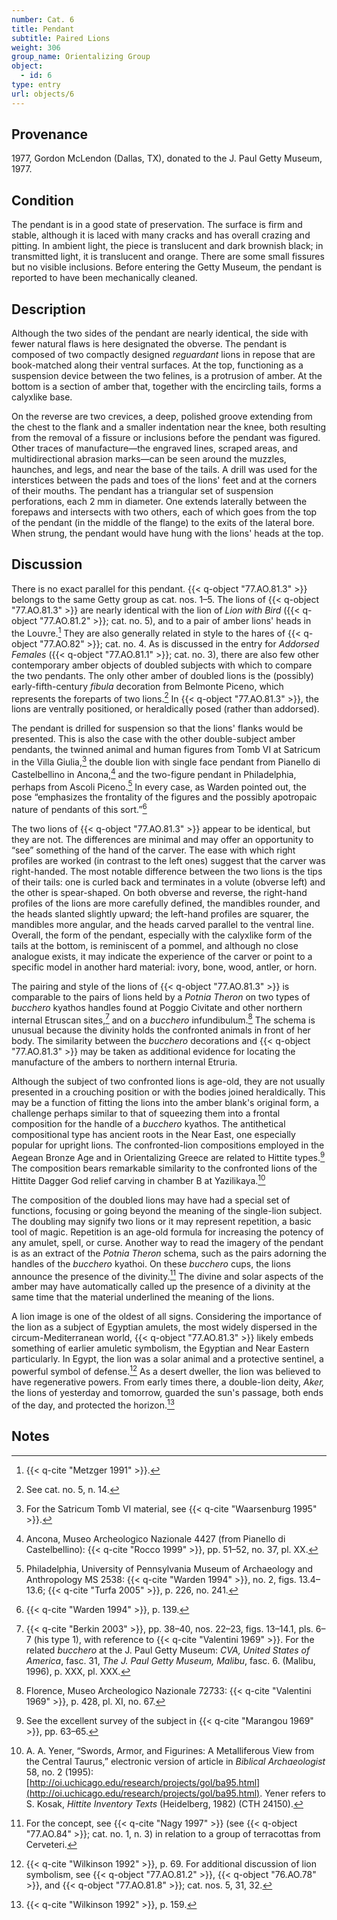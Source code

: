 ```yaml
---
number: Cat. 6
title: Pendant
subtitle: Paired Lions
weight: 306
group_name: Orientalizing Group
object:
  - id: 6
type: entry
url: objects/6
---
```


## Provenance

1977, Gordon McLendon (Dallas, TX), donated to the J. Paul Getty Museum, 1977.

## Condition

The pendant is in a good state of preservation. The surface is firm and stable, although it is laced with many cracks and has overall crazing and pitting. In ambient light, the piece is translucent and dark brownish black; in transmitted light, it is translucent and orange. There are some small fissures but no visible inclusions. Before entering the Getty Museum, the pendant is reported to have been mechanically cleaned.

## Description

Although the two sides of the pendant are nearly identical, the side with fewer natural flaws is here designated the obverse. The pendant is composed of two compactly designed *reguardant* lions in repose that are book-matched along their ventral surfaces. At the top, functioning as a suspension device between the two felines, is a protrusion of amber. At the bottom is a section of amber that, together with the encircling tails, forms a calyxlike base.

On the reverse are two crevices, a deep, polished groove extending from the chest to the flank and a smaller indentation near the knee, both resulting from the removal of a fissure or inclusions before the pendant was figured. Other traces of manufacture—the engraved lines, scraped areas, and multidirectional abrasion marks—can be seen around the muzzles, haunches, and legs, and near the base of the tails. A drill was used for the interstices between the pads and toes of the lions' feet and at the corners of their mouths. The pendant has a triangular set of suspension perforations, each 2 mm in diameter. One extends laterally between the forepaws and intersects with two others, each of which goes from the top of the pendant (in the middle of the flange) to the exits of the lateral bore. When strung, the pendant would have hung with the lions' heads at the top.

## Discussion

There is no exact parallel for this pendant. {{< q-object "77.AO.81.3" >}} belongs to the same Getty group as cat. nos. 1–5. The lions of {{< q-object "77.AO.81.3" >}} are nearly identical with the lion of *Lion with Bird* ({{< q-object "77.AO.81.2" >}}; cat. no. 5), and to a pair of amber lions' heads in the Louvre.[^1] They are also generally related in style to the hares of {{< q-object "77.AO.82" >}}; cat. no. 4. As is discussed in the entry for *Addorsed Females* ({{< q-object "77.AO.81.1" >}}; cat. no. 3), there are also few other contemporary amber objects of doubled subjects with which to compare the two pendants. The only other amber of doubled lions is the (possibly) early-fifth-century *fibula* decoration from Belmonte Piceno, which represents the foreparts of two lions.[^2] In {{< q-object "77.AO.81.3" >}}, the lions are ventrally positioned, or heraldically posed (rather than addorsed).

The pendant is drilled for suspension so that the lions' flanks would be presented. This is also the case with the other double-subject amber pendants, the twinned animal and human figures from Tomb VI at Satricum in the Villa Giulia,[^3] the double lion with single face pendant from Pianello di Castelbellino in Ancona,[^4] and the two-figure pendant in Philadelphia, perhaps from Ascoli Piceno.[^5] In every case, as Warden pointed out, the pose “emphasizes the frontality of the figures and the possibly apotropaic nature of pendants of this sort.”[^6]

The two lions of {{< q-object "77.AO.81.3" >}} appear to be identical, but they are not. The differences are minimal and may offer an opportunity to “see” something of the hand of the carver. The ease with which right profiles are worked (in contrast to the left ones) suggest that the carver was right-handed. The most notable difference between the two lions is the tips of their tails: one is curled back and terminates in a volute (obverse left) and the other is spear-shaped. On both obverse and reverse, the right-hand profiles of the lions are more carefully defined, the mandibles rounder, and the heads slanted slightly upward; the left-hand profiles are squarer, the mandibles more angular, and the heads carved parallel to the ventral line. Overall, the form of the pendant, especially with the calyxlike form of the tails at the bottom, is reminiscent of a pommel, and although no close analogue exists, it may indicate the experience of the carver or point to a specific model in another hard material: ivory, bone, wood, antler, or horn.

The pairing and style of the lions of {{< q-object "77.AO.81.3" >}} is comparable to the pairs of lions held by a *Potnia Theron* on two types of *bucchero* kyathos handles found at Poggio Civitate and other northern internal Etruscan sites,[^7] and on a *bucchero* infundibulum.[^8] The schema is unusual because the divinity holds the confronted animals in front of her body. The similarity between the *bucchero* decorations and {{< q-object "77.AO.81.3" >}} may be taken as additional evidence for locating the manufacture of the ambers to northern internal Etruria.

Although the subject of two confronted lions is age-old, they are not usually presented in a crouching position or with the bodies joined heraldically. This may be a function of fitting the lions into the amber blank's original form, a challenge perhaps similar to that of squeezing them into a frontal composition for the handle of a *bucchero* kyathos. The antithetical compositional type has ancient roots in the Near East, one especially popular for upright lions. The confronted-lion compositions employed in the Aegean Bronze Age and in Orientalizing Greece are related to Hittite types.[^9] The composition bears remarkable similarity to the confronted lions of the Hittite Dagger God relief carving in chamber B at Yazilikaya.[^10]

The composition of the doubled lions may have had a special set of functions, focusing or going beyond the meaning of the single-lion subject. The doubling may signify two lions or it may represent repetition, a basic tool of magic. Repetition is an age-old formula for increasing the potency of any amulet, spell, or curse. Another way to read the imagery of the pendant is as an extract of the *Potnia Theron* schema, such as the pairs adorning the handles of the *bucchero* kyathoi. On these *bucchero* cups, the lions announce the presence of the divinity.[^11] The divine and solar aspects of the amber may have automatically called up the presence of a divinity at the same time that the material underlined the meaning of the lions.

A lion image is one of the oldest of all signs. Considering the importance of the lion as a subject of Egyptian amulets, the most widely dispersed in the circum-Mediterranean world, {{< q-object "77.AO.81.3" >}} likely embeds something of earlier amuletic symbolism, the Egyptian and Near Eastern particularly. In Egypt, the lion was a solar animal and a protective sentinel, a powerful symbol of defense.[^12] As a desert dweller, the lion was believed to have regenerative powers. From early times there, a double-lion deity, *Aker,* the lions of yesterday and tomorrow, guarded the sun's passage, both ends of the day, and protected the horizon.[^13]

## Notes

[^1]: {{< q-cite "Metzger 1991" >}}.

[^2]: See cat. no. 5, n. 14.

[^3]: For the Satricum Tomb VI material, see {{< q-cite "Waarsenburg 1995" >}}.

[^4]: Ancona, Museo Archeologico Nazionale 4427 (from Pianello di Castelbellino): {{< q-cite "Rocco 1999" >}}, pp. 51–52, no. 37, pl. XX.

[^5]: Philadelphia, University of Pennsylvania Museum of Archaeology and Anthropology MS 2538: {{< q-cite "Warden 1994" >}}, no. 2, figs. 13.4–13.6; {{< q-cite "Turfa 2005" >}}, p. 226, no. 241.

[^6]: {{< q-cite "Warden 1994" >}}, p. 139.

[^7]: {{< q-cite "Berkin 2003" >}}, pp. 38–40, nos. 22–23, figs. 13–14.1, pls. 6–7 (his type 1), with reference to {{< q-cite "Valentini 1969" >}}. For the related *bucchero* at the J. Paul Getty Museum: *CVA, United States of America*, fasc. 31, *The J. Paul Getty Museum, Malibu*, fasc. 6. (Malibu, 1996), p. XXX, pl. XXX.

[^8]: Florence, Museo Archeologico Nazionale 72733: {{< q-cite "Valentini 1969" >}}, p. 428, pl. XI, no. 67.

[^9]: See the excellent survey of the subject in {{< q-cite "Marangou 1969" >}}, pp. 63–65.

[^10]: A. A. Yener, “Swords, Armor, and Figurines: A Metalliferous View from the Central Taurus,” electronic version of article in *Biblical Archaeologist* 58, no. 2 (1995): [http://oi.uchicago.edu/research/projects/gol/ba95.html](http://oi.uchicago.edu/research/projects/gol/ba95.html). Yener refers to S. Kosak, *Hittite Inventory Texts* (Heidelberg, 1982) (CTH 24150).

[^11]: For the concept, see {{< q-cite "Nagy 1997" >}} (see {{< q-object "77.AO.84" >}}; cat. no. 1, n. 3) in relation to a group of terracottas from Cerveteri.

[^12]: {{< q-cite "Wilkinson 1992" >}}, p. 69. For additional discussion of lion symbolism, see {{< q-object "77.AO.81.2" >}}, {{< q-object "76.AO.78" >}}, and {{< q-object "77.AO.81.8" >}}; cat. nos. 5, 31, 32.

[^13]: {{< q-cite "Wilkinson 1992" >}}, p. 159.
